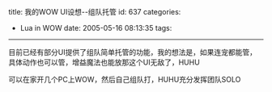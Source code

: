 title: 我的WOW UI设想--组队托管
id: 637
categories:
  - Lua in WOW
date: 2005-05-16 08:13:35
tags:
---

<div id="msgcns!9697D6160EFEBC17!115" class="bvMsg">

目前已经有部分UI提供了组队简单托管的功能，我的想法是，如果连宠都能管，具体动作也可以管，增益魔法也能放那这个UI无敌了，HUHU

可以在家开几个PC上WOW，然后自己组队打，HUHU充分发挥团队SOLO
</div>